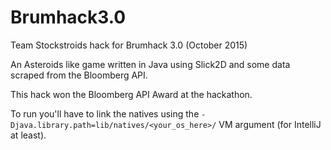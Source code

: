 # Brumhack3.0

Team Stockstroids hack for Brumhack 3.0 (October 2015)

An Asteroids like game written in Java using Slick2D and some data scraped from the Bloomberg API.

This hack won the Bloomberg API Award at the hackathon.

To run you'll have to link the natives using the `-Djava.library.path=lib/natives/<your_os_here>/` VM argument (for IntelliJ at least).
